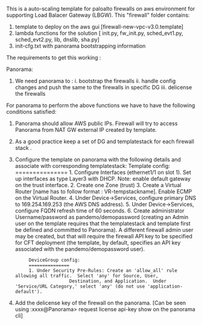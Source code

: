 This is a auto-scaling template for paloalto firewalls on aws environment for supporting Load Balacer Gateway (LBGW).
This "firewall" folder contains:
1. template to deploy on the aws gui [firewall-new-vpc-v3.0.template]
2. lambda functions for the solution [ init.py, fw_init.py, sched_evt1.py, sched_evt2.py, lib, dnslib, sha.py]
3. init-cfg.txt with panorama bootstrapping information


The requirements to get this working :

Panorama:
1. We need panorama to :
	i. bootstrap the firewalls 
	ii. handle config changes and push the same to the firewalls in specific DG
	iii. delicense the firewalls

For panorama to perform the above functions we have to have the following conditions satisfied:


1. Panorama should allow AWS public IPs. Firewall will try to access Panorama from NAT GW external IP created by template. 
2. As a good practice keep a set of DG and templatestack for each firewall stack .
3. Configure the template on panorama with the following details and associate with corresponding templatestack: 
			Template config:
			===============
			1. Configure Interfaces (ethernet1/1 on slot 1).  Set up interfaces as type Layer3 with DHCP.
                           Note: enable default gateway on the trust interface.
			2. Create one Zone (trust)
			3. Create a Virtual Router [name has to follow format : VR-tempstackname].  Enable ECMP on the Virtual Router.
			4. Under Device->Services, configure primary DNS to 169.254.169.253 (the AWS DNS address).
			5. Under Device->Services, configure FQDN refresh time of 60 seconds.
			6. Create administrator Username/password as pandemo/demopassword (creating an Admin user on the template requires
                           that the templatestack and template first be defined and committed to Panorama).  A different
                           firewall admin user may be created, but that will require the firewall API key to be
                           specified for CFT deployment (the template, by default, specifies an API key associated
                           with the pandemo/demopassword user).
			
			DeviceGroup config:
			===============
			1. Under Security Pre-Rules: Create an 'allow_all' rule allowing all traffic.  Select 'any' for Source, User,
                           Destination, and Application.  Under 'Service/URL Category,' select 'any' (do not use 'application-default').

4. Add the delicense key of the firewall on the panorama. [Can be seen using :xxxx@Panorama> request license api-key show  on the panorama cli]

